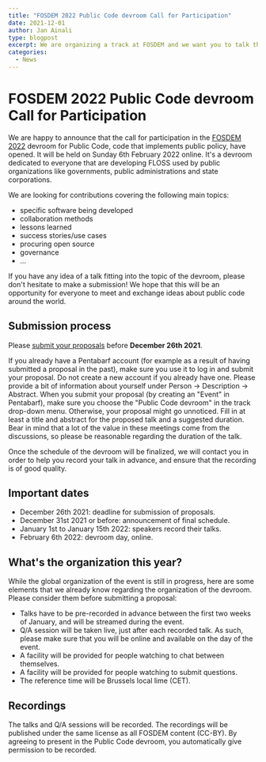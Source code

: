 ```yaml
---
title: "FOSDEM 2022 Public Code devroom Call for Participation"
date: 2021-12-01
author: Jan Ainali
type: blogpost
excerpt: We are organizing a track at FOSDEM and we want you to talk there
categories:
  - News
---
```


# FOSDEM 2022 Public Code devroom Call for Participation

We are happy to announce that the call for participation in the [FOSDEM 2022](https://fosdem.org/2022/) devroom for Public Code, code that implements public policy, have opened.
It will be held on Sunday 6th February 2022 online.
It's a devroom dedicated to everyone that are developing FLOSS used by public organizations like governments, public administrations and state corporations.

We are looking for contributions covering the following main topics:

* specific software being developed
* collaboration methods
* lessons learned
* success stories/use cases
* procuring open source
* governance
* …

If you have any idea of a talk fitting into the topic of the devroom, please don't hesitate to make a submission!
We hope that this will be an opportunity for everyone to meet and exchange ideas about public code around the world.

## Submission process

Please [submit your proposals](https://web.archive.org/web/20211218124917/https://penta.fosdem.org/submission/FOSDEM22) before **December 26th 2021**.

If you already have a Pentabarf account (for example as a result of having submitted a proposal in the past), make sure you use it to log in and submit your proposal.
Do not create a new account if you already have one.
Please provide a bit of information about yourself under Person -> Description -> Abstract.
When you submit your proposal (by creating an "Event" in Pentabarf), make sure you choose the "Public Code devroom" in the track drop-down menu.
Otherwise, your proposal might go unnoticed.
Fill in at least a title and abstract for the proposed talk and a suggested duration.
Bear in mind that a lot of the value in these meetings come from the discussions, so please be reasonable regarding the duration of the talk.

Once the schedule of the devroom will be finalized, we will contact you in order to help you record your talk in advance, and ensure that the recording is of good quality.

## Important dates

* December 26th 2021: deadline for submission of proposals.
* December 31st 2021 or before: announcement of final schedule.
* January 1st to January 15th 2022: speakers record their talks.
* February 6th 2022: devroom day, online.

## What's the organization this year?

While the global organization of the event is still in progress, here are some elements that we already know regarding the organization of the devroom.
Please consider them before submitting a proposal:

* Talks have to be pre-recorded in advance between the first two weeks of January, and will be streamed during the event.
* Q/A session will be taken live, just after each recorded talk. As such, please make sure that you will be online and available on the day of the event.
* A facility will be provided for people watching to chat between themselves.
* A facility will be provided for people watching to submit questions.
* The reference time will be Brussels local lime (CET).

## Recordings

The talks and Q/A sessions will be recorded.
The recordings will be published under the same license as all FOSDEM content (CC-BY).
By agreeing to present in the Public Code devroom, you automatically give permission to be recorded.
